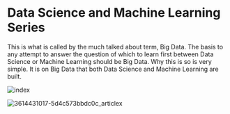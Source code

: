 # Data Science and Machine Learning Series
 This is what is called by the much talked about term, Big Data. The basis to any attempt to answer the question of which to learn first between Data Science or Machine Learning should be Big Data. Why this is so is very simple. It is on Big Data that both Data Science and Machine Learning are built.

![index](https://user-images.githubusercontent.com/60054130/115140358-7a086680-a054-11eb-9021-ba60b876db59.jpg)

![3614431017-5d4c573bbdc0c_articlex](https://user-images.githubusercontent.com/60054130/115140371-8e4c6380-a054-11eb-97fd-b02b9d6e5a36.png)

